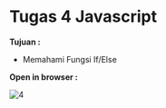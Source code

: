 # Tugas 4 Javascript

<b>Tujuan : </b>
<ul>
  <li>Memahami Fungsi If/Else</li>
</ul>

<b>Open in browser : </b>

![4](https://user-images.githubusercontent.com/92837751/184459041-3d7ce5c2-0309-41d4-a0d8-5e3b54914780.jpg)
